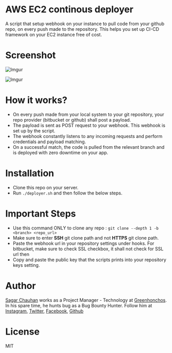 # AWS EC2 continous deployer

A script that setup webhook on your instance to pull code from your github repo, on every push made to the repository. 
This helps you set up CI-CD framework on your EC2 instance free of cost.

# Screenshot
![Imgur](https://i.imgur.com/QccI0uc.jpg)

![Imgur](https://i.imgur.com/zlTdtey.jpg)

# How it works?

- On every push made from your local system to your git repository, your repo provider (bitbucket or github) shall post a payload.
- The payload is sent as POST request to your webhook. This webhook is set up by the script.
- The webhook constantly listens to any incoming requests and perform credentials and payload matching.
- On a successful match, the code is pulled from the relevant branch and is deployed with zero downtime on your app.

# Installation

- Clone this repo on your server.
- Run `./deployer.sh` and then follow the below steps.

# Important Steps

- Use this command ONLY to clone any repo : 
  `git clone --depth 1 -b <branch> <repo_url>`
- Make sure to enter **SSH** git clone path and not **HTTPS** git clone path. 
- Paste the webhook url in your repository settings under hooks. For bitbucket, make sure to check SSL checkbox, it shall not check for SSL url then
- Copy and paste the public key that the scripts prints into your repository keys setting.

# Author

[Sagar Chauhan](https://twitter.com/chauhansahab005) works as a Project Manager - Technology at [Greenhonchos](https://www.greenhonchos.com).
In his spare time, he hunts bug as a Bug Bounty Hunter.
Follow him at [Instagram](https://www.instagram.com/chauhansahab005/), [Twitter](https://twitter.com/chauhansahab005),  [Facebook](https://facebook.com/sagar.chauhan3),
[Github](https://github.com/sagarchauhan005)

# License
MIT
